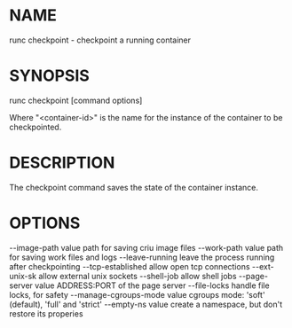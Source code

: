 # NAME
   runc checkpoint - checkpoint a running container

# SYNOPSIS
   runc checkpoint [command options] <container-id>

Where "\<container-id\>" is the name for the instance of the container to be
checkpointed.

# DESCRIPTION
   The checkpoint command saves the state of the container instance.

# OPTIONS
   --image-path value           path for saving criu image files
   --work-path value            path for saving work files and logs
   --leave-running              leave the process running after checkpointing
   --tcp-established            allow open tcp connections
   --ext-unix-sk                allow external unix sockets
   --shell-job                  allow shell jobs
   --page-server value          ADDRESS:PORT of the page server
   --file-locks                 handle file locks, for safety
   --manage-cgroups-mode value  cgroups mode: 'soft' (default), 'full' and 'strict'
   --empty-ns value             create a namespace, but don't restore its properies
